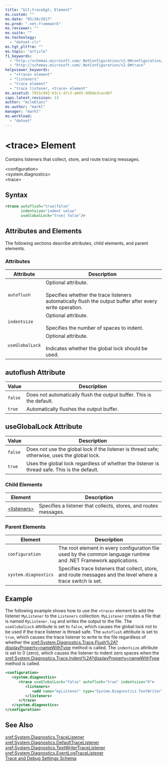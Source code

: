 ```yaml
---
title: "&lt;trace&gt; Element"
ms.custom: ""
ms.date: "03/30/2017"
ms.prod: ".net-framework"
ms.reviewer: ""
ms.suite: ""
ms.technology: 
  - "dotnet-clr"
ms.tgt_pltfrm: ""
ms.topic: "article"
f1_keywords: 
  - "http://schemas.microsoft.com/.NetConfiguration/v2.0#configuration/system.diagnostics/trace"
  - "http://schemas.microsoft.com/.NetConfiguration/v2.0#trace"
helpviewer_keywords: 
  - "<trace> element"
  - "listeners"
  - "trace element"
  - "trace listener, <trace> element"
ms.assetid: 7931c942-63c1-47c3-a045-9d9de3cacdbf
caps.latest.revision: 13
author: "mcleblanc"
ms.author: "markl"
manager: "markl"
ms.workload: 
  - "dotnet"
---
```

# &lt;trace&gt; Element
Contains listeners that collect, store, and route tracing messages.  
  
 \<configuration>  
\<system.diagnostics>  
\<trace>  
  
## Syntax  
  
```xml  
<trace autoflush="true|false"   
       indentsize="indent value"  
       useGlobalLock="true| false"/>  
```  
  
## Attributes and Elements  
 The following sections describe attributes, child elements, and parent elements.  
  
### Attributes  
  
|Attribute|Description|  
|---------------|-----------------|  
|`autoflush`|Optional attribute.<br /><br /> Specifies whether the trace listeners automatically flush the output buffer after every write operation.|  
|`indentsize`|Optional attribute.<br /><br /> Specifies the number of spaces to indent.|  
|`useGlobalLock`|Optional attribute.<br /><br /> Indicates whether the global lock should be used.|  
  
## autoflush Attribute  
  
|Value|Description|  
|-----------|-----------------|  
|`false`|Does not automatically flush the output buffer. This is the default.|  
|`true`|Automatically flushes the output buffer.|  
  
## useGlobalLock Attribute  
  
|Value|Description|  
|-----------|-----------------|  
|`false`|Does not use the global lock if the listener is thread safe; otherwise, uses the global lock.|  
|`true`|Uses the global lock regardless of whether the listener is thread safe. This is the default.|  
  
### Child Elements  
  
|Element|Description|  
|-------------|-----------------|  
|[\<listeners>](../../../../../docs/framework/configure-apps/file-schema/trace-debug/listeners-element-for-trace.md)|Specifies a listener that collects, stores, and routes messages.|  
  
### Parent Elements  
  
|Element|Description|  
|-------------|-----------------|  
|`configuration`|The root element in every configuration file used by the common language runtime and .NET Framework applications.|  
|`system.diagnostics`|Specifies trace listeners that collect, store, and route messages and the level where a trace switch is set.|  
  
## Example  
 The following example shows how to use the `<trace>` element to add the listener `MyListener` to the `Listeners` collection. `MyListener` creates a file that is named `MyListener.log` and writes the output to the file. The `useGlobalLock` attribute is set to `false`, which causes the global lock not to be used if the trace listener is thread safe. The `autoflush` attribute is set to `true`, which causes the trace listener to write to the file regardless of whether the <xref:System.Diagnostics.Trace.Flush%2A?displayProperty=nameWithType> method is called. The `indentsize` attribute is set to 0 (zero), which causes the listener to indent zero spaces when the <xref:System.Diagnostics.Trace.Indent%2A?displayProperty=nameWithType> method is called.  
  
```xml  
<configuration>  
   <system.diagnostics>  
      <trace useGlobalLock="false" autoflush="true" indentsize="0">  
         <listeners>  
            <add name="myListener" type="System.Diagnostics.TextWriterTraceListener, system version=1.0.3300.0, Culture=neutral, PublicKeyToken=b77a5c561934e089" initializeData="c:\myListener.log" />  
         </listeners>  
      </trace>  
   </system.diagnostics>  
</configuration>  
```  
  
## See Also  
 <xref:System.Diagnostics.TraceListener>  
 <xref:System.Diagnostics.DefaultTraceListener>  
 <xref:System.Diagnostics.TextWriterTraceListener>  
 <xref:System.Diagnostics.EventLogTraceListener>  
 [Trace and Debug Settings Schema](../../../../../docs/framework/configure-apps/file-schema/trace-debug/index.md)
